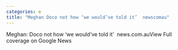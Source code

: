 ```yaml
---
categories: e
title: "Meghan Doco not how ‘we would’ve told it’  newscomau"
---
```

Meghan: Doco not how ‘we would’ve told it’&nbsp;&nbsp;news.com.auView Full coverage on Google News